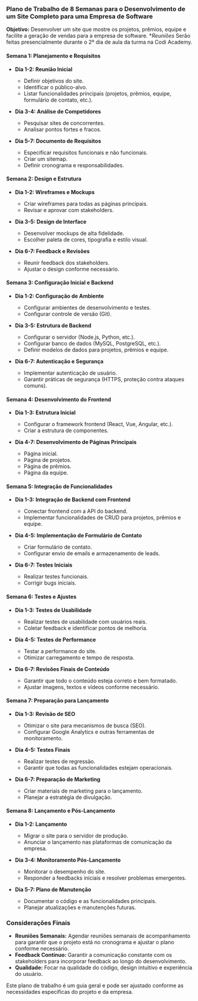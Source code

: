 ### Plano de Trabalho de 8 Semanas para o Desenvolvimento de um Site Completo para uma Empresa de Software

**Objetivo:** Desenvolver um site que mostre os projetos, prêmios, equipe e facilite a geração de vendas para a empresa de software.
**Reuniões* Serão feitas presencialmente durante o 2º dia de aula da turma na Codi Academy.

#### Semana 1: Planejamento e Requisitos

- **Dia 1-2: Reunião Inicial**
  - Definir objetivos do site.
  - Identificar o público-alvo.
  - Listar funcionalidades principais (projetos, prêmios, equipe, formulário de contato, etc.).

- **Dia 3-4: Análise de Competidores**
  - Pesquisar sites de concorrentes.
  - Analisar pontos fortes e fracos.

- **Dia 5-7: Documento de Requisitos**
  - Especificar requisitos funcionais e não funcionais.
  - Criar um sitemap.
  - Definir cronograma e responsabilidades.

#### Semana 2: Design e Estrutura

- **Dia 1-2: Wireframes e Mockups**
  - Criar wireframes para todas as páginas principais.
  - Revisar e aprovar com stakeholders.

- **Dia 3-5: Design de Interface**
  - Desenvolver mockups de alta fidelidade.
  - Escolher paleta de cores, tipografia e estilo visual.

- **Dia 6-7: Feedback e Revisões**
  - Reunir feedback dos stakeholders.
  - Ajustar o design conforme necessário.

#### Semana 3: Configuração Inicial e Backend

- **Dia 1-2: Configuração de Ambiente**
  - Configurar ambientes de desenvolvimento e testes.
  - Configurar controle de versão (Git).

- **Dia 3-5: Estrutura de Backend**
  - Configurar o servidor (Node.js, Python, etc.).
  - Configurar banco de dados (MySQL, PostgreSQL, etc.).
  - Definir modelos de dados para projetos, prêmios e equipe.

- **Dia 6-7: Autenticação e Segurança**
  - Implementar autenticação de usuário.
  - Garantir práticas de segurança (HTTPS, proteção contra ataques comuns).

#### Semana 4: Desenvolvimento do Frontend

- **Dia 1-3: Estrutura Inicial**
  - Configurar o framework frontend (React, Vue, Angular, etc.).
  - Criar a estrutura de componentes.

- **Dia 4-7: Desenvolvimento de Páginas Principais**
  - Página inicial.
  - Página de projetos.
  - Página de prêmios.
  - Página da equipe.

#### Semana 5: Integração de Funcionalidades

- **Dia 1-3: Integração de Backend com Frontend**
  - Conectar frontend com a API do backend.
  - Implementar funcionalidades de CRUD para projetos, prêmios e equipe.

- **Dia 4-5: Implementação de Formulário de Contato**
  - Criar formulário de contato.
  - Configurar envio de emails e armazenamento de leads.

- **Dia 6-7: Testes Iniciais**
  - Realizar testes funcionais.
  - Corrigir bugs iniciais.

#### Semana 6: Testes e Ajustes

- **Dia 1-3: Testes de Usabilidade**
  - Realizar testes de usabilidade com usuários reais.
  - Coletar feedback e identificar pontos de melhoria.

- **Dia 4-5: Testes de Performance**
  - Testar a performance do site.
  - Otimizar carregamento e tempo de resposta.

- **Dia 6-7: Revisões Finais de Conteúdo**
  - Garantir que todo o conteúdo esteja correto e bem formatado.
  - Ajustar imagens, textos e vídeos conforme necessário.

#### Semana 7: Preparação para Lançamento

- **Dia 1-3: Revisão de SEO**
  - Otimizar o site para mecanismos de busca (SEO).
  - Configurar Google Analytics e outras ferramentas de monitoramento.

- **Dia 4-5: Testes Finais**
  - Realizar testes de regressão.
  - Garantir que todas as funcionalidades estejam operacionais.

- **Dia 6-7: Preparação de Marketing**
  - Criar materiais de marketing para o lançamento.
  - Planejar a estratégia de divulgação.

#### Semana 8: Lançamento e Pós-Lançamento

- **Dia 1-2: Lançamento**
  - Migrar o site para o servidor de produção.
  - Anunciar o lançamento nas plataformas de comunicação da empresa.

- **Dia 3-4: Monitoramento Pós-Lançamento**
  - Monitorar o desempenho do site.
  - Responder a feedbacks iniciais e resolver problemas emergentes.

- **Dia 5-7: Plano de Manutenção**
  - Documentar o código e as funcionalidades principais.
  - Planejar atualizações e manutenções futuras.

### Considerações Finais

- **Reuniões Semanais:** Agendar reuniões semanais de acompanhamento para garantir que o projeto está no cronograma e ajustar o plano conforme necessário.
- **Feedback Contínuo:** Garantir a comunicação constante com os stakeholders para incorporar feedback ao longo do desenvolvimento.
- **Qualidade:** Focar na qualidade do código, design intuitivo e experiência do usuário.

Este plano de trabalho é um guia geral e pode ser ajustado conforme as necessidades específicas do projeto e da empresa.
